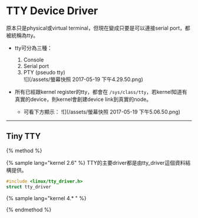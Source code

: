 # TTY Device Driver

原本只是physical或virtual terminal，但現在變成只要是可以連接serial port，都被統稱為tty。

* tty可分為三種：  
  1. Console  
  2. Serial port  
  3. PTY \(pseudo tty\)  
     ![](/assets/螢幕快照 2017-05-19 下午4.29.50.png)

* 所有已經跟kernel register的tty，都會在 `/sys/class/tty`，若kernel知道有真實的device，則kernel會創建device link到真實的node。

  * 可看下方顯示：
    ![](/assets/螢幕快照 2017-05-19 下午5.06.50.png)

---

## Tiny TTY
{% method %}

{% sample lang="kernel 2.6" %}
TTY的主要driver都是由tty_driver這個資料結構提供。
``` c
#include <linux/tty_driver.h>
struct tty_driver
```
{% sample lang="kernel 4.* " %}

{% endmethod %}






